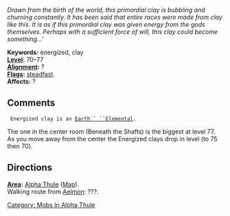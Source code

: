 *Drawn from the birth of the world, this primordial clay is bubbling and
churning constantly. It has been said that entire races were made from
clay like this. It is as if this primordial clay was given energy from
the gods themselves. Perhaps with a sufficient force of will, this clay
could become something...*'

**Keywords:** energized, clay  
**[Level](Level.md "wikilink"):** 70–77  
**[Alignment](Alignment.md "wikilink"):** ?  
**[Flags](:Category:_Mob_Types.md "wikilink"):**
[steadfast](Sentinel_Mobs.md "wikilink").  
**Affects:** ?  

## Comments

` Energized clay is an `[`Earth`` ``Elemental`](Earth_Elemental "wikilink")`.`

The one in the center room (Beneath the Shafts) is the biggest at level
77. As you move away from the center the Energized clays drop in level
(to 75 then 70).

## Directions

**[Area](:Category:_Areas.md "wikilink"):** [Alpha
Thule](:Category:_Alpha_Thule.md "wikilink")
([Map](Alpha_Thule_Map.md "wikilink")).  
Walking route from [Aelmon](Aelmon.md "wikilink"): ???.  

[Category: Mobs In Alpha
Thule](Category:_Mobs_In_Alpha_Thule "wikilink")
